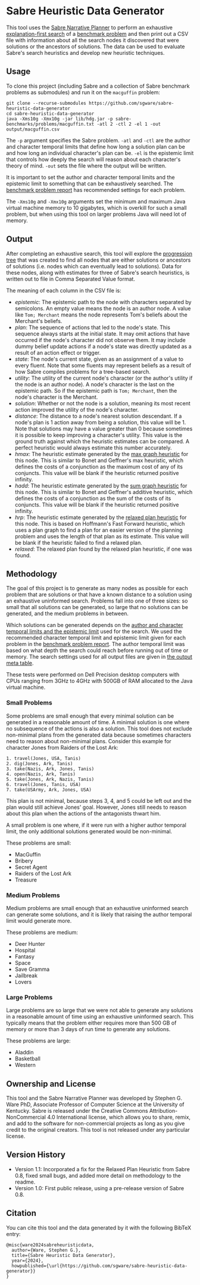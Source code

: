 # Sabre Heuristic Data Generator

This tool uses the [Sabre Narrative Planner](https://github.com/sgware/sabre) to
perform an exhaustive
[explanation-first search](https://htmlpreview.github.io/?https://github.com/sgware/sabre/blob/main/doc/edu/uky/cs/nil/sabre/prog/ExplanationFirstSearch.html)
of a [benchmark problem](https://github.com/sgware/sabre-benchmarks) and then
print out a CSV file with information about all the search nodes it discovered
that were solutions or the ancestors of solutions. The data can be used to
evaluate Sabre's search heuristics and develop new heuristic techniques.

## Usage

To clone this project (including Sabre and a collection of Sabre benchmark
problems as submodules) and run it on the `macguffin` problem:

```
git clone --recurse-submodules https://github.com/sgware/sabre-heuristic-data-generator
cd sabre-heuristic-data-generator
java -Xms10g -Xmx10g -jar lib/hdg.jar -p sabre-benchmarks/problems/macguffin.txt -atl 2 -ctl 2 -el 1 -out output/macguffin.csv
```

The `-p` argument specifies the Sabre problem. `-atl` and `-ctl` are the author
and character temporal limits that define how long a solution plan can be and
how long an individual character's plan can be. `-el` is the epistemic limit
that controls how deeply the search will reason about each character's theory of
mind. `-out` sets the file where the output will be written.

It is important to set the author and character temporal limits and the
epistemic limit to something that can be exhaustively searched. The
[benchmark problem report](https://github.com/sgware/sabre-benchmarks/blob/main/report.pdf)
has recommended settings for each problem.

The `-Xms10g` and `-Xmx10g` arguments set the minimum and maximum Java virtual
machine memory to 10 gigabytes, which is overkill for such a small problem, but
when using this tool on larger problems Java will need lot of memory.

## Output

After completing an exhaustive search, this tool will explore the
[progression tree](https://htmlpreview.github.io/?https://github.com/sgware/sabre/blob/v0.8/doc/edu/uky/cs/nil/sabre/ptree/ProgressionTree.html)
that was created to find all nodes that are either solutions or ancestors of
solutions (i.e. nodes which can eventually lead to solutions). Data for these
nodes, along with estimates for three of Sabre's search heuristics, is written
out to file in Comma Separated Value format.

The meaning of each column in the CSV file is:
- *epistemic*: The epistemic path to the node with characters separated by
semicolons. An empty value means the node is an author node. A value like
`Tom; Merchant` means the node represents Tom's beliefs about the Merchant's
beliefs.
- *plan*: The sequence of actions that led to the node's state. This sequence
always starts at the initial state. It may omit actions that have occurred if
the node's character did not observe them. It may include dummy belief update
actions if a node's state was directly updated as a result of an action effect
or trigger.
- *state*: The node's current state, given as an assignment of a value to every
fluent. Note that some fluents may represent beliefs as a result of how Sabre
compiles problems for a tree-based search.
- *utility*: The utility of the current node's character (or the author's
utility if the node is an author node). A node's character is the last on the
epistemic path. So if the epistemic path is `Tom; Merchant`, then the node's
character is the Merchant.
- *solution*: Whether or not the node is a solution, meaning its most recent
action improved the utility of the node's character.
- *distance*: The distance to a node's nearest solution descendant. If a node's
plan is 1 action away from being a solution, this value will be 1. Note that
solutions may have a value greater than 0 because sometimes it is possible to
keep improving a character's utility. This value is the ground truth against
which the heuristic estimates can be compared. A perfect heuristic would always
estimate this number accurately.
- *hmax*: The heuristic estimate generated by the
[max graph heuristic](https://htmlpreview.github.io/?https://github.com/sgware/sabre/blob/main/doc/edu/uky/cs/nil/sabre/prog/GraphHeuristic.MaxGraphHeuristic.html)
for this node. This is similar to Bonet and Geffner's max heuristic, which
defines the costs of a conjunction as the maximum cost of any of its conjuncts.
This value will be blank if the heuristic returned positive infinity.
- *hadd*: The heuristic estimate generated by the
[sum graph heuristic](https://htmlpreview.github.io/?https://github.com/sgware/sabre/blob/main/doc/edu/uky/cs/nil/sabre/prog/GraphHeuristic.SumGraphHeuristic.html)
for this node. This is similar to Bonet and Geffner's additive heuristic, which
defines the costs of a conjunction as the sum of the costs of its conjuncts.
This value will be blank if the heuristic returned positive infinity.
- *hrp*: The heuristic estimate generated by the
[relaxed plan heuristic](https://htmlpreview.github.io/?https://github.com/sgware/sabre/blob/main/doc/edu/uky/cs/nil/sabre/prog/RelaxedPlanHeuristic.html)
for this node. This is based on Hoffmann's Fast Forward heuristic, which uses a
plan graph to find a plan for an easier version of the planning problem and uses
the length of that plan as its estimate. This value will be blank if the
heuristic failed to find a relaxed plan.
- *relaxed*: The relaxed plan found by the relaxed plan heuristic, if one was
found.

## Methodology

The goal of this project is to generate as many nodes as possible for each
problem that are solutions or that have a known distance to a solution using an
exhaustive uninformed search. Problems fall into one of three sizes: so small
that all solutions can be generated, so large that no solutions can be
generated, and the medium problems in between.

Which solutions can be generated depends on the
[author and character temporal limits and the epistemic limit](https://htmlpreview.github.io/?https://github.com/sgware/sabre/blob/main/doc/edu/uky/cs/nil/sabre/search/Planner.html)
used for the search. We used the recommended character temporal limit and
epistemic limit given for each problem in the
[benchmark problem report](https://github.com/sgware/sabre-benchmarks/blob/main/report.pdf).
The author temporal limit was based on what depth the search could reach before
running out of time or memory. The search settings used for all output files are
given in
[the output meta table](https://github.com/sgware/sabre-heuristic-data-generator/blob/main/output/meta.csv).

These tests were performed on Dell Precision desktop computers with CPUs ranging
from 3GHz to 4GHz with 500GB of RAM allocated to the Java virtual machine.

### Small Problems

Some problems are small enough that every minimal solution can be generated in a
reasonable amount of time. A minimal solution is one where no subsequence of the
actions is also a solution. This tool does not exclude non-minimal plans from
the generated data because sometimes characters need to reason about non-minimal
plans. Consider this example for character Jones from Raiders of the Lost Ark:

```
1. travel(Jones, USA, Tanis)
2. dig(Jones, Ark, Tanis)
3. take(Nazis, Ark, Jones, Tanis)
4. open(Nazis, Ark, Tanis)
5. take(Jones, Ark, Nazis, Tanis)
6. travel(Jones, Tanis, USA)
7. take(USArmy, Ark, Jones, USA)
```

This plan is not minimal, because steps 3, 4, and 5 could be left out and the
plan would still achieve Jones' goal. However, Jones still needs to reason
about this plan when the actions of the antagonists thwart him.

A small problem is one where, if it were run with a higher author temporal
limit, the only additional solutions generated would be non-minimal.

These problems are small:
- MacGuffin
- Bribery
- Secret Agent
- Raiders of the Lost Ark
- Treasure

### Medium Problems

Medium problems are small enough that an exhaustive uninformed search can
generate some solutions, and it is likely that raising the author temporal limit
would generate more.

These problems are medium:
- Deer Hunter
- Hospital
- Fantasy
- Space
- Save Gramma
- Jailbreak
- Lovers

### Large Problems

Large problems are so large that we were not able to generate any solutions in a
reasonable amount of time using an exhaustive uninformed search. This typically
means that the problem either requires more than 500 GB of memory or more than 3
days of run time to generate any solutions.

These problems are large:
- Aladdin
- Basketball
- Western

## Ownership and License

This tool and the Sabre Narrative Planner was developed by Stephen G. Ware PhD,
Associate Professor of Computer Science at the University of Kentucky. Sabre is
released under the Creative Commons Attribution-NonCommercial 4.0 International
license, which allows you to share, remix, and add to the software for
non-commercial projects as long as you give credit to the original creators.
This tool is not released under any particular license.

## Version History

- Version 1.1: Incorporated a fix for the Relaxed Plan Heuristic from Sabre 0.8,
fixed small bugs, and added more detail on methodology to the readme.
- Version 1.0: First public release, using a pre-release version of Sabre 0.8.

## Citation

You can cite this tool and the data generated by it with the following BibTeX
entry:

```
@misc{ware2024sabreheuristicdata,
  author={Ware, Stephen G.},
  title={Sabre Heuristic Data Generator},
  year={2024},
  howpublished={\url{https://github.com/sgware/sabre-heuristic-data-generator}}
}
```